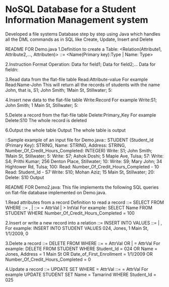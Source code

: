 # NoSQL Database for a Student Information Management system
Developed a file systems Database step by step using Java which handles all the DML commands as in SQL like Create, Update, Insert and Delete

README FOR Demo.java
1.Definition to create a Table:
<Relation(Attribute1, Attribute2,…, Attributen)>
<Attributei>::= <Name(Primary key):Type | Name: Type>

2.Instruction Format
Operation: Data for field1; Data for field2;… Data for fieldn:

3.Read data from the flat-file table
Read:Attribute-value 
For example
Read:Name-John
This will return all the records of students with the name John, that is,
S1; John Smith; 1Main St, Stillwater; 5:

4.Insert new data to the flat-file table
Write:Record
For example
Write:S1; John Smith; 1 Main St, Stillwater; 5:

5.Delete a record from the flat-file table
Delete:Primary_Key
For example
Delete:S10
The whole record is deleted

6.Output the whole table
Output
The whole table is output

::Sample example of an input file for Demo.java::
STUDENT (Student_Id (Primary Key): STRING, Name: STRING, Address: STRING,
Number_Of_Credit_Hours_Completed: INTEGER)
Write: S1; John Smith; 1Main St, Stillwater; 5:
Write: S7; Ashok Doshi; 5 Maple Ave, Tulsa; 57:
Write: S4; Prithi Kumar; 256 Denton Place, Stillwater; 10:
Write: S9; Mary John; 34 Hightower Rd, Tulsa; 100:
Read: Number_Of_Credit_Hours_Completed - 10
Read: Student_Id - S7
Write: S10; Mohan Aziz; 15 Main St, Stillwater; 20:
Delete: S10
Output



README FOR Demo2.java:
This file implements  the following SQL queries on  flat-file database implemented on Demo.java.

1.Read attributes from a record
Definition to read a record
<SFW> ::= SELECT <AttrList> FROM <Relation> WHERE <Condition>
<AttrList> ::= <Attribute>, <AttrList> | <Attribute>
<Condition> ::= <Attribute> = AttrVal | <Attribute> > IntVal
For example:
SELECT Name FROM STUDENT WHERE Number_Of_Credit_Hours_Completed = 100

2.Insert or write a new record into a relation
<Insert> ::= INSERT INTO <Relation> VALUES <AttrValList>
<AttrValList> ::= <AttrVal> | <AttrValList>, <AttrVal>
For example:
INSERT INTO STUDENT VALUES 024, Jones, 1 Main St, 1/1/2009, 0

3.Delete a record
<Delete> ::= DELETE FROM <Relation> WHERE <AttrL>
<AttrL> ::= <Attribute> = AttrVal OR <AttrL> | <Attribute> = AttrVal
For example:
DELETE FROM STUDENT WHERE Student_Id = 024 OR Name = Jones, Address = 1 Main St OR Date_of_First_Enrollment = 1/1/2009 OR Number_Of_Credit_Hours_Completed = 0

4.Update a record
<Update> ::= UPDATE <Relation> SET <AttrL> WHERE <Attribute> = AttrVal
<AttrL> ::= <Attribute> = AttrVal
For example
UPDATE STUDENT SET Name = Tamarind WHERE Student_Id = 025



